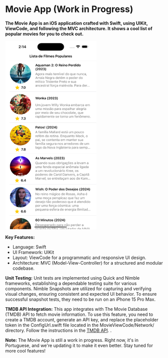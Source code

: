 # Movie App (Work in Progress)

**The Movie App is an iOS application crafted with Swift, using UIKit, ViewCode, and following the MVC architecture. It shows a cool list of popular movies for you to check out.**

<img src="https://github.com/bruna-poso/movie-view-code/blob/main/Images-readme/HomeScreen.png" alt="Home Screen" width="290" height="600">

**Key Features:**

* Language: Swift
* UI Framework: UIKit
* Layout: ViewCode for a programmatic and responsive UI design.
* Architecture: MVC (Model-View-Controller) for a structured and modular codebase.

**Unit Testing:**
Unit tests are implemented using Quick and Nimble frameworks, establishing a dependable testing suite for various components. Nimble Snapshots are utilized for capturing and verifying visual changes, ensuring consistent and expected UI behavior. To ensure successful snapshot tests, they need to be run on an iPhone 15 Pro Max.

**TMDB API Integration:**
This app integrates with The Movie Database (TMDB) API to fetch movie information. To use this feature, you need to create a TMDB account, generate an API key, and replace the placeholder token in the ConfigUrl.swift file located in the MovieViewCode/Network/ directory. Follow the instructions in the [TMDB API](https://developer.themoviedb.org/reference/intro/getting-started).
.

**Note:**
The Movie App is still a work in progress. Right now, it's in Portuguese, and we're updating it to make it even better. Stay tuned for more cool features!
